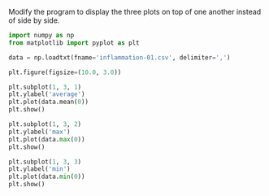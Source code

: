 Modify the program to display the three plots on top of one another instead of side by side.

```python
import numpy as np
from matplotlib import pyplot as plt

data = np.loadtxt(fname='inflammation-01.csv', delimiter=',')

plt.figure(figsize=(10.0, 3.0))

plt.subplot(1, 3, 1)
plt.ylabel('average')
plt.plot(data.mean(0))
plt.show()

plt.subplot(1, 3, 2)
plt.ylabel('max')
plt.plot(data.max(0))
plt.show()

plt.subplot(1, 3, 3)
plt.ylabel('min')
plt.plot(data.min(0))
plt.show()
```
